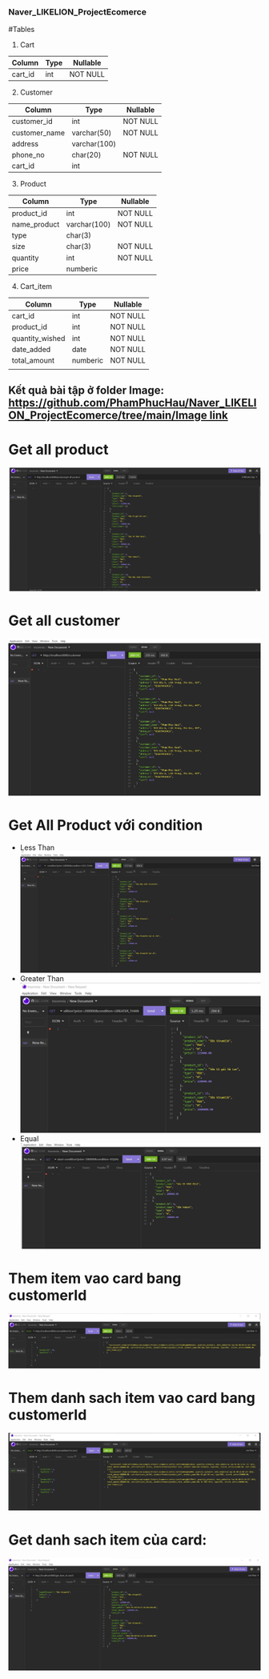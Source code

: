 ### Naver_LIKELION_ProjectEcomerce
#Tables
1. Cart

| Column  | Type  | Nullable  |
|---|---|---|
|  cart_id |  int | NOT NULL  |
2. Customer

| Column 	| Type 	| Nullable 	|
|---	|---	|---	|
| customer_id 	| int 	| NOT NULL 	|
| customer_name 	| varchar(50) 	| NOT NULL 	|
| address 	| varchar(100) 	|  	|
| phone_no 	| char(20) 	| NOT NULL 	|
| cart_id 	| int 	|  	|
3. Product

| Column 	| Type 	| Nullable 	|
|---	|---	|---	|
| product_id 	| int 	| NOT NULL 	|
| name_product 	| varchar(100) 	| NOT NULL 	|
| type 	| char(3) 	|  	|
| size 	| char(3) 	| NOT NULL 	|
| quantity 	| int 	| NOT NULL 	|
| price 	| numberic 	|  	|	

4. Cart_item

| Column 	| Type 	| Nullable 	|
|---	|---	|---	|
| cart_id 	| int 	| NOT NULL 	|
| product_id 	| int 	| NOT NULL 	|
| quantity_wished 	| int 	| NOT NULL 	|
| date_added 	| date 	| NOT NULL 	|
| total_amount 	| numberic 	| NOT NULL 	|
|  	|  	|  	|
## Kết quả bài tập ở folder Image: [https://github.com/PhamPhucHau/Naver_LIKELION_ProjectEcomerce/tree/main/Image link](https://github.com/PhamPhucHau/Naver_LIKELION_ProjectEcomerce/tree/main/Image)
# Get all product 
![](https://github.com/PhamPhucHau/Naver_LIKELION_ProjectEcomerce/blob/main/Image/GetAllProduct.jpg)
# Get all customer
![](https://github.com/PhamPhucHau/Naver_LIKELION_ProjectEcomerce/blob/main/Image/GetAllCustomer.jpg)
# Get All Product với condition
- Less Than
![](https://github.com/PhamPhucHau/Naver_LIKELION_ProjectEcomerce/blob/main/Image/GetAllProductLessThan.jpg)
- Greater Than
![](https://github.com/PhamPhucHau/Naver_LIKELION_ProjectEcomerce/blob/main/Image/GetAllProductGreaterThan.jpg)
- Equal
![](https://github.com/PhamPhucHau/Naver_LIKELION_ProjectEcomerce/blob/main/Image/GetAllProductEqual.jpg)
# Them item vao card bang customerId
![](https://github.com/PhamPhucHau/Naver_LIKELION_ProjectEcomerce/blob/main/Image/AddItemToCartByCustomerId.jpg)
# Them danh sach item vao card bang customerId
![](https://github.com/PhamPhucHau/Naver_LIKELION_ProjectEcomerce/blob/main/Image/AddListProductToCartByCustomerId.jpg)
# Get danh sach item của card:
![](https://github.com/PhamPhucHau/Naver_LIKELION_ProjectEcomerce/blob/main/Image/GetItemFromCart.jpg)
